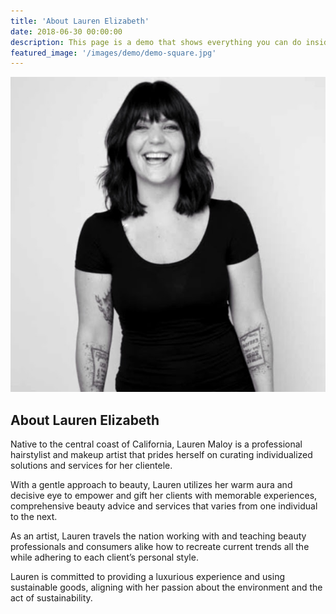 ```yaml
---
title: 'About Lauren Elizabeth'
date: 2018-06-30 00:00:00
description: This page is a demo that shows everything you can do inside portfolio and blog posts.
featured_image: '/images/demo/demo-square.jpg'
---
```


![](/images/about/About_Lauren.jpg)

## About Lauren Elizabeth

Native to the central coast of California, Lauren Maloy is a professional hairstylist and makeup artist that prides herself on curating individualized solutions and services for her clientele. 

With a gentle approach to beauty, Lauren utilizes her warm aura and decisive eye to empower and gift her clients with memorable experiences, comprehensive beauty advice and services that varies from one individual to the next.

As an artist, Lauren travels the nation working with and teaching beauty professionals and consumers alike how to recreate current trends all the while adhering to each client’s personal style. 

Lauren is committed to providing a luxurious experience and using sustainable goods, aligning with her passion about the environment and the act of sustainability. 



